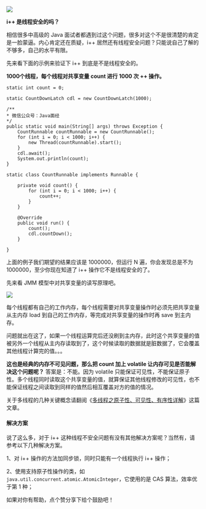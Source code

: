 
![](http://img.javastack.cn/18-6-8/12258861.jpg)

**i++ 是线程安全的吗？**

相信很多中高级的 Java 面试者都遇到过这个问题，很多对这个不是很清楚的肯定是一脸蒙逼。内心肯定还在质疑，i++ 居然还有线程安全问题？只能说自己了解的不够多，自己的水平有限。

先来看下面的示例来验证下 i++ 到底是不是线程安全的。

**1000个线程，每个线程对共享变量 count 进行 1000 次 ++ 操作。**

```
static int count = 0;

static CountDownLatch cdl = new CountDownLatch(1000);

/**
* 微信公众号：Java面经
*/
public static void main(String[] args) throws Exception {
	CountRunnable countRunnable = new CountRunnable();
	for (int i = 0; i < 1000; i++) {
		new Thread(countRunnable).start();
	}
	cdl.await();
	System.out.println(count);
}

static class CountRunnable implements Runnable {

	private void count() {
		for (int i = 0; i < 1000; i++) {
			count++;
		}
	}

	@Override
	public void run() {
		count();
		cdl.countDown();
	}

}
```

上面的例子我们期望的结果应该是 1000000，但运行 N 遍，你会发现总是不为 1000000，至少你现在知道了 i++ 操作它不是线程安全的了。

先来看 JMM 模型中对共享变量的读写原理吧。

![](http://img.javastack.cn/18-6-8/60972585.jpg)

每个线程都有自己的工作内存，每个线程需要对共享变量操作时必须先把共享变量从主内存 load 到自己的工作内存，等完成对共享变量的操作时再 save 到主内存。

问题就出在这了，如果一个线程运算完后还没刷到主内存，此时这个共享变量的值被另外一个线程从主内存读取到了，这个时候读取的数据就是脏数据了，它会覆盖其他线程计算完的值。。。

**这也是经典的内存不可见问题，那么把 count 加上 volatile 让内存可见是否能解决这个问题呢？** 答案是：不能。因为 volatile 只能保证可见性，不能保证原子性。多个线程同时读取这个共享变量的值，就算保证其他线程修改的可见性，也不能保证线程之间读取到同样的值然后相互覆盖对方的值的情况。

关于多线程的几种关键概念请翻阅《[多线程之原子性、可见性、有序性详解](https://mp.weixin.qq.com/s/DWaxnysIQ8NSWN1NME_HvA)》这篇文章。

#### 解决方案

说了这么多，对于 i++ 这种线程不安全问题有没有其他解决方案呢？当然有，请参考以下几种解决方案。

1、对 i++ 操作的方法加同步锁，同时只能有一个线程执行 i++ 操作；

2、使用支持原子性操作的类，如 `java.util.concurrent.atomic.AtomicInteger`，它使用的是 CAS 算法，效率优于第 1 种；

如果对你有帮助，点个赞分享下给个鼓励吧！